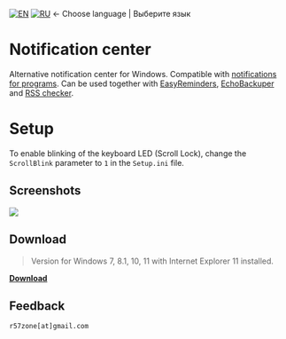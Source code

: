 [![EN](https://user-images.githubusercontent.com/9499881/33184537-7be87e86-d096-11e7-89bb-f3286f752bc6.png)](https://github.com/r57zone/Notification-center/) 
[![RU](https://user-images.githubusercontent.com/9499881/27683795-5b0fbac6-5cd8-11e7-929c-057833e01fb1.png)](https://github.com/r57zone/Notification-center/blob/master/README.RU.md) 
← Choose language | Выберите язык

# Notification center
Alternative notification center for Windows. Compatible with [notifications for programs](https://github.com/r57zone/notifications). Can be used together with [EasyReminders](https://github.com/r57zone/EasyReminders), [EchoBackuper](https://github.com/r57zone/EchoBackuper/) and [RSS checker](https://github.com/r57zone/RSS-checker).

# Setup
To enable blinking of the keyboard LED (Scroll Lock), change the `ScrollBlink` parameter to `1` in the `Setup.ini` file. 

## Screenshots
![](https://user-images.githubusercontent.com/9499881/36250978-fbbba1c0-1258-11e8-8ef8-c3ec62ac554f.png)

## Download
>Version for Windows 7, 8.1, 10, 11 with Internet Explorer 11 installed.

**[Download](https://github.com/r57zone/Notification-center/releases)**

## Feedback
`r57zone[at]gmail.com`